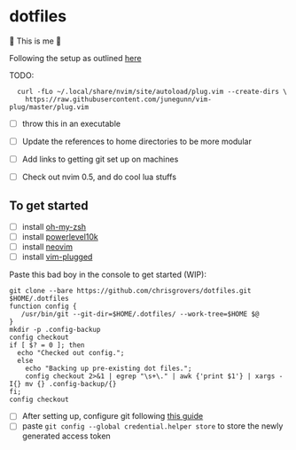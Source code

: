 # dotfiles
:dna: This is me :dna:


Following the setup as outlined [here](https://www.atlassian.com/git/tutorials/dotfiles)

TODO: 

```
  curl -fLo ~/.local/share/nvim/site/autoload/plug.vim --create-dirs \
    https://raw.githubusercontent.com/junegunn/vim-plug/master/plug.vim
```
- [ ] throw this in an executable
- [ ] Update the references to home directories to be more modular
- [ ] Add links to getting git set up on machines
- [ ] Check out nvim 0.5, and do cool lua stuffs


## To get started
- [ ] install [oh-my-zsh](https://ohmyz.sh/#install)
- [ ] install [powerlevel10k](https://github.com/romkatv/powerlevel10k#oh-my-zsh)
- [ ] install [neovim](https://github.com/neovim/neovim/wiki/Installing-Neovim)
- [ ] install [vim-plugged](https://github.com/junegunn/vim-plug#installation)

Paste this bad boy in the console to get started (WIP):
```
git clone --bare https://github.com/chrisgrovers/dotfiles.git $HOME/.dotfiles
function config {
   /usr/bin/git --git-dir=$HOME/.dotfiles/ --work-tree=$HOME $@
}
mkdir -p .config-backup
config checkout
if [ $? = 0 ]; then
  echo "Checked out config.";
  else
    echo "Backing up pre-existing dot files.";
    config checkout 2>&1 | egrep "\s+\." | awk {'print $1'} | xargs -I{} mv {} .config-backup/{}
fi;
config checkout

```

- [ ] After setting up, configure git following [this guide](https://docs.github.com/en/github/authenticating-to-github/creating-a-personal-access-token)
- [ ] paste `git config --global credential.helper store` to store the newly generated access token
